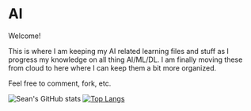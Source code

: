 # AI
Welcome! 

This is where I am keeping my AI related learning files and stuff as I progress my knowledge on all thing AI/ML/DL. I am finally moving these from cloud to here where I can keep them a bit more organized.

Feel free to comment, fork, etc.


![Sean's GitHub stats](https://github-readme-stats.vercel.app/api?username=seangrant82&theme=monokai&show_icons=true)
[![Top Langs](https://github-readme-stats.vercel.app/api/top-langs/?username=seangrant82&langs_count=8&theme=monokai)](https://github.com/anuraghazra/github-readme-stats)
